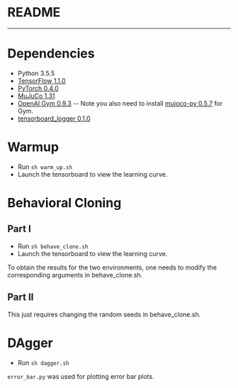 # README

---
# Dependencies

- Python 3.5.5
- [TensorFlow 1.1.0](https://www.tensorflow.org/)
- [PyTorch 0.4.0](http://pytorch.org/)
- [MuJuCo 1.31](http://www.mujoco.org/)
- [OpenAI Gym 0.9.3](https://github.com/openai/gym) -- Note you also need to install [mujoco-py 0.5.7](https://github.com/openai/mujoco-py/tree/master) for Gym.
- [tensorboard_logger 0.1.0](https://github.com/TeamHG-Memex/tensorboard_logger)

# Warmup

- Run `sh warm_up.sh`
- Launch the tensorboard to view the learning curve.

# Behavioral Cloning

## Part I

- Run `sh behave_clone.sh`
- Launch the tensorboard to view the learning curve.

To obtain the results for the two environments, one needs to modify the corresponding arguments in behave_clone.sh.

## Part II

This just requires changing the random seeds in behave_clone.sh.

# DAgger

- Run `sh dagger.sh`

`error_bar.py` was used for plotting error bar plots.




